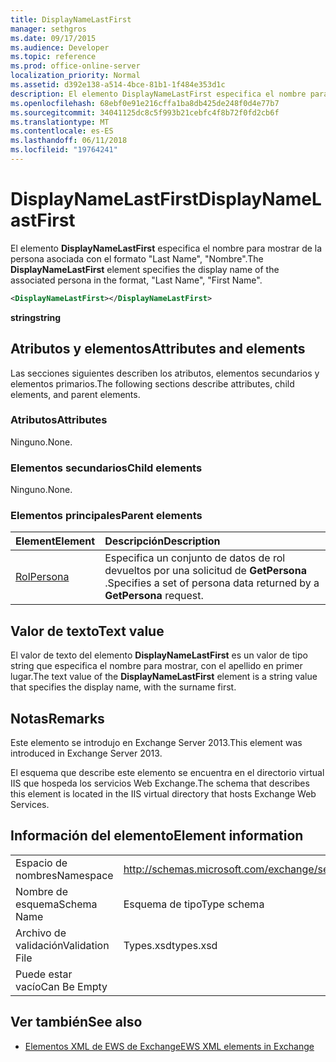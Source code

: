 ```yaml
---
title: DisplayNameLastFirst
manager: sethgros
ms.date: 09/17/2015
ms.audience: Developer
ms.topic: reference
ms.prod: office-online-server
localization_priority: Normal
ms.assetid: d392e138-a514-4bce-81b1-1f484e353d1c
description: El elemento DisplayNameLastFirst especifica el nombre para mostrar de la persona asociada con el formato, los apellidos, nombre.
ms.openlocfilehash: 68ebf0e91e216cffa1ba8db425de248f0d4e77b7
ms.sourcegitcommit: 34041125dc8c5f993b21cebfc4f8b72f0fd2cb6f
ms.translationtype: MT
ms.contentlocale: es-ES
ms.lasthandoff: 06/11/2018
ms.locfileid: "19764241"
---
```

# <a name="displaynamelastfirst"></a><span data-ttu-id="8c171-103">DisplayNameLastFirst</span><span class="sxs-lookup"><span data-stu-id="8c171-103">DisplayNameLastFirst</span></span>

<span data-ttu-id="8c171-104">El elemento **DisplayNameLastFirst** especifica el nombre para mostrar de la persona asociada con el formato "Last Name", "Nombre".</span><span class="sxs-lookup"><span data-stu-id="8c171-104">The **DisplayNameLastFirst** element specifies the display name of the associated persona in the format, "Last Name", "First Name".</span></span> 
  
```XML
<DisplayNameLastFirst></DisplayNameLastFirst>
```

 <span data-ttu-id="8c171-105">**string**</span><span class="sxs-lookup"><span data-stu-id="8c171-105">**string**</span></span>
## <a name="attributes-and-elements"></a><span data-ttu-id="8c171-106">Atributos y elementos</span><span class="sxs-lookup"><span data-stu-id="8c171-106">Attributes and elements</span></span>

<span data-ttu-id="8c171-107">Las secciones siguientes describen los atributos, elementos secundarios y elementos primarios.</span><span class="sxs-lookup"><span data-stu-id="8c171-107">The following sections describe attributes, child elements, and parent elements.</span></span>
  
### <a name="attributes"></a><span data-ttu-id="8c171-108">Atributos</span><span class="sxs-lookup"><span data-stu-id="8c171-108">Attributes</span></span>

<span data-ttu-id="8c171-109">Ninguno.</span><span class="sxs-lookup"><span data-stu-id="8c171-109">None.</span></span>
  
### <a name="child-elements"></a><span data-ttu-id="8c171-110">Elementos secundarios</span><span class="sxs-lookup"><span data-stu-id="8c171-110">Child elements</span></span>

<span data-ttu-id="8c171-111">Ninguno.</span><span class="sxs-lookup"><span data-stu-id="8c171-111">None.</span></span>
  
### <a name="parent-elements"></a><span data-ttu-id="8c171-112">Elementos principales</span><span class="sxs-lookup"><span data-stu-id="8c171-112">Parent elements</span></span>

|<span data-ttu-id="8c171-113">**Element**</span><span class="sxs-lookup"><span data-stu-id="8c171-113">**Element**</span></span>|<span data-ttu-id="8c171-114">**Descripción**</span><span class="sxs-lookup"><span data-stu-id="8c171-114">**Description**</span></span>|
|:-----|:-----|
|[<span data-ttu-id="8c171-115">Rol</span><span class="sxs-lookup"><span data-stu-id="8c171-115">Persona</span></span>](persona.md) <br/> |<span data-ttu-id="8c171-116">Especifica un conjunto de datos de rol devueltos por una solicitud de **GetPersona** .</span><span class="sxs-lookup"><span data-stu-id="8c171-116">Specifies a set of persona data returned by a **GetPersona** request.</span></span>  <br/> |
   
## <a name="text-value"></a><span data-ttu-id="8c171-117">Valor de texto</span><span class="sxs-lookup"><span data-stu-id="8c171-117">Text value</span></span>

<span data-ttu-id="8c171-118">El valor de texto del elemento **DisplayNameLastFirst** es un valor de tipo string que especifica el nombre para mostrar, con el apellido en primer lugar.</span><span class="sxs-lookup"><span data-stu-id="8c171-118">The text value of the **DisplayNameLastFirst** element is a string value that specifies the display name, with the surname first.</span></span> 
  
## <a name="remarks"></a><span data-ttu-id="8c171-119">Notas</span><span class="sxs-lookup"><span data-stu-id="8c171-119">Remarks</span></span>

<span data-ttu-id="8c171-120">Este elemento se introdujo en Exchange Server 2013.</span><span class="sxs-lookup"><span data-stu-id="8c171-120">This element was introduced in Exchange Server 2013.</span></span>
  
<span data-ttu-id="8c171-121">El esquema que describe este elemento se encuentra en el directorio virtual IIS que hospeda los servicios Web Exchange.</span><span class="sxs-lookup"><span data-stu-id="8c171-121">The schema that describes this element is located in the IIS virtual directory that hosts Exchange Web Services.</span></span>
  
## <a name="element-information"></a><span data-ttu-id="8c171-122">Información del elemento</span><span class="sxs-lookup"><span data-stu-id="8c171-122">Element information</span></span>

|||
|:-----|:-----|
|<span data-ttu-id="8c171-123">Espacio de nombres</span><span class="sxs-lookup"><span data-stu-id="8c171-123">Namespace</span></span>  <br/> |http://schemas.microsoft.com/exchange/services/2006/types  <br/> |
|<span data-ttu-id="8c171-124">Nombre de esquema</span><span class="sxs-lookup"><span data-stu-id="8c171-124">Schema Name</span></span>  <br/> |<span data-ttu-id="8c171-125">Esquema de tipo</span><span class="sxs-lookup"><span data-stu-id="8c171-125">Type schema</span></span>  <br/> |
|<span data-ttu-id="8c171-126">Archivo de validación</span><span class="sxs-lookup"><span data-stu-id="8c171-126">Validation File</span></span>  <br/> |<span data-ttu-id="8c171-127">Types.xsd</span><span class="sxs-lookup"><span data-stu-id="8c171-127">types.xsd</span></span>  <br/> |
|<span data-ttu-id="8c171-128">Puede estar vacío</span><span class="sxs-lookup"><span data-stu-id="8c171-128">Can Be Empty</span></span>  <br/> ||
   
## <a name="see-also"></a><span data-ttu-id="8c171-129">Ver también</span><span class="sxs-lookup"><span data-stu-id="8c171-129">See also</span></span>

- [<span data-ttu-id="8c171-130">Elementos XML de EWS de Exchange</span><span class="sxs-lookup"><span data-stu-id="8c171-130">EWS XML elements in Exchange</span></span>](ews-xml-elements-in-exchange.md)


